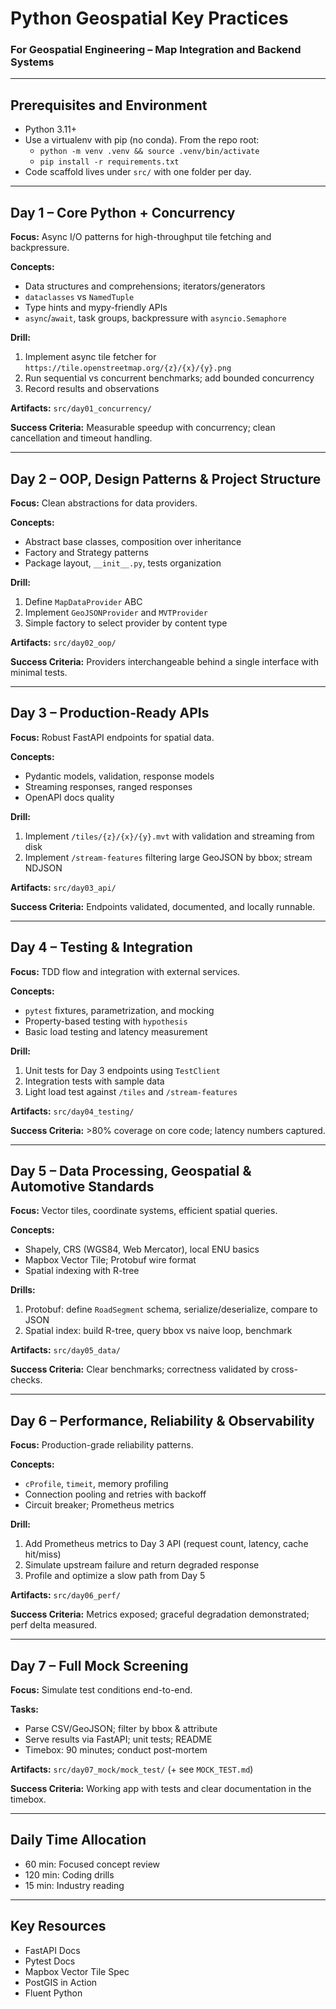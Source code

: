 # Python Geospatial Key Practices

### For Geospatial Engineering – Map Integration and Backend Systems

---

## Prerequisites and Environment

- Python 3.11+
- Use a virtualenv with pip (no conda). From the repo root:
  - `python -m venv .venv && source .venv/bin/activate`
  - `pip install -r requirements.txt`
- Code scaffold lives under `src/` with one folder per day.

---

## Day 1 – Core Python + Concurrency

**Focus:** Async I/O patterns for high-throughput tile fetching and backpressure.

**Concepts:**
- Data structures and comprehensions; iterators/generators
- `dataclasses` vs `NamedTuple`
- Type hints and mypy-friendly APIs
- `async`/`await`, task groups, backpressure with `asyncio.Semaphore`

**Drill:**
1. Implement async tile fetcher for `https://tile.openstreetmap.org/{z}/{x}/{y}.png`
2. Run sequential vs concurrent benchmarks; add bounded concurrency
3. Record results and observations

**Artifacts:** `src/day01_concurrency/`

**Success Criteria:** Measurable speedup with concurrency; clean cancellation and timeout handling.

---

## Day 2 – OOP, Design Patterns & Project Structure

**Focus:** Clean abstractions for data providers.

**Concepts:**
- Abstract base classes, composition over inheritance
- Factory and Strategy patterns
- Package layout, `__init__.py`, tests organization

**Drill:**
1. Define `MapDataProvider` ABC
2. Implement `GeoJSONProvider` and `MVTProvider`
3. Simple factory to select provider by content type

**Artifacts:** `src/day02_oop/`

**Success Criteria:** Providers interchangeable behind a single interface with minimal tests.

---

## Day 3 – Production-Ready APIs

**Focus:** Robust FastAPI endpoints for spatial data.

**Concepts:**
- Pydantic models, validation, response models
- Streaming responses, ranged responses
- OpenAPI docs quality

**Drill:**
1. Implement `/tiles/{z}/{x}/{y}.mvt` with validation and streaming from disk
2. Implement `/stream-features` filtering large GeoJSON by bbox; stream NDJSON

**Artifacts:** `src/day03_api/`

**Success Criteria:** Endpoints validated, documented, and locally runnable.

---

## Day 4 – Testing & Integration

**Focus:** TDD flow and integration with external services.

**Concepts:**
- `pytest` fixtures, parametrization, and mocking
- Property-based testing with `hypothesis`
- Basic load testing and latency measurement

**Drill:**
1. Unit tests for Day 3 endpoints using `TestClient`
2. Integration tests with sample data
3. Light load test against `/tiles` and `/stream-features`

**Artifacts:** `src/day04_testing/`

**Success Criteria:** >80% coverage on core code; latency numbers captured.

---

## Day 5 – Data Processing, Geospatial & Automotive Standards

**Focus:** Vector tiles, coordinate systems, efficient spatial queries.

**Concepts:**
- Shapely, CRS (WGS84, Web Mercator), local ENU basics
- Mapbox Vector Tile; Protobuf wire format
- Spatial indexing with R-tree

**Drills:**
1. Protobuf: define `RoadSegment` schema, serialize/deserialize, compare to JSON
2. Spatial index: build R-tree, query bbox vs naive loop, benchmark

**Artifacts:** `src/day05_data/`

**Success Criteria:** Clear benchmarks; correctness validated by cross-checks.

---

## Day 6 – Performance, Reliability & Observability

**Focus:** Production-grade reliability patterns.

**Concepts:**
- `cProfile`, `timeit`, memory profiling
- Connection pooling and retries with backoff
- Circuit breaker; Prometheus metrics

**Drill:**
1. Add Prometheus metrics to Day 3 API (request count, latency, cache hit/miss)
2. Simulate upstream failure and return degraded response
3. Profile and optimize a slow path from Day 5

**Artifacts:** `src/day06_perf/`

**Success Criteria:** Metrics exposed; graceful degradation demonstrated; perf delta measured.

---

## Day 7 – Full Mock Screening

**Focus:** Simulate test conditions end-to-end.

**Tasks:**
- Parse CSV/GeoJSON; filter by bbox & attribute
- Serve results via FastAPI; unit tests; README
- Timebox: 90 minutes; conduct post-mortem

**Artifacts:** `src/day07_mock/mock_test/` (+ see `MOCK_TEST.md`)

**Success Criteria:** Working app with tests and clear documentation in the timebox.

---

## Daily Time Allocation

- 60 min: Focused concept review
- 120 min: Coding drills
- 15 min: Industry reading

---

## Key Resources

- FastAPI Docs
- Pytest Docs
- Mapbox Vector Tile Spec
- PostGIS in Action
- Fluent Python
